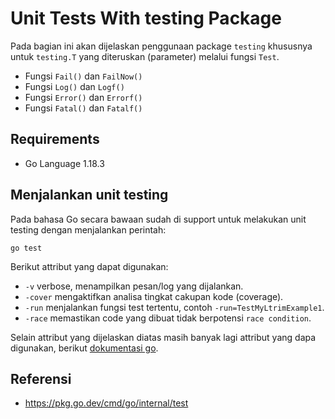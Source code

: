 # Unit Tests With testing Package
Pada bagian ini akan dijelaskan penggunaan package `testing` khususnya untuk `testing.T` yang diteruskan (parameter) melalui fungsi `Test`.
- Fungsi `Fail()` dan `FailNow()`
- Fungsi `Log()` dan `Logf()`
- Fungsi `Error()` dan `Errorf()`
- Fungsi `Fatal()` dan `Fatalf()`

## Requirements
- Go Language 1.18.3

## Menjalankan unit testing
Pada bahasa Go secara bawaan sudah di support untuk melakukan unit testing dengan menjalankan perintah:
```console
go test
```
Berikut attribut yang dapat digunakan:
- `-v` verbose, menampilkan pesan/log yang dijalankan.
- `-cover` mengaktifkan analisa tingkat cakupan kode (coverage).
- `-run` menjalankan fungsi test tertentu, contoh `-run=TestMyLtrimExample1`.
- `-race` memastikan code yang dibuat tidak berpotensi `race condition`.

Selain attribut yang dijelaskan diatas masih banyak lagi attribut yang dapa digunakan, berikut [dokumentasi go](https://pkg.go.dev/cmd/go/internal/test).



## Referensi
- https://pkg.go.dev/cmd/go/internal/test
